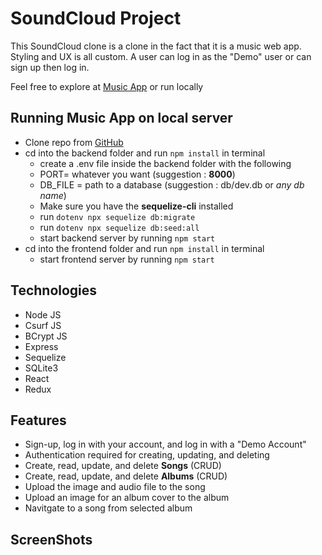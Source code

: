 # SoundCloud Project
  This SoundCloud clone is a clone in the fact that it is a music web app. Styling and UX is all custom.
  A user can log in as the "Demo" user or can sign up then log in.

  Feel free to explore at [Music App](https://sound-cloud-clone-flc.herokuapp.com/) or run locally

## Running Music App on local server
  - Clone repo from [GitHub](https://github.com/FrontLineCoding/sound-cloud-clone)
  - cd into the backend folder and run `npm install` in terminal
    - create a .env file inside the backend folder with the following
    - PORT= whatever you want (suggestion : **8000**)
    - DB_FILE = path to a database (suggestion : db/dev.db or *any db name*)
    - Make sure you have the **sequelize-cli** installed
    - run `dotenv npx sequelize db:migrate`
    - run `dotenv npx sequelize db:seed:all`
    - start backend server by running `npm start`
  - cd into the frontend folder and run `npm install` in terminal
    - start frontend server by running `npm start`

## Technologies
  - Node JS
  - Csurf JS
  - BCrypt JS
  - Express
  - Sequelize
  - SQLite3
  - React
  - Redux

## Features
  - Sign-up, log in with your account, and log in with a "Demo Account"
  - Authentication required for creating, updating, and deleting
  - Create, read, update, and delete **Songs** (CRUD)
  - Create, read, update, and delete **Albums** (CRUD)
  - Upload the image and audio file to the song
  - Upload an image for an album cover to the album
  - Navitgate to a song from selected album

## ScreenShots
